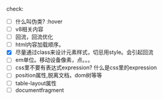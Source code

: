 check:

- [ ] 什么叫伪类? :hover
- [ ] v8相关内容
- [ ] 回流，回流优化
- [ ] html内容加载顺序。
- [x] 尽量通过class来设计元素样式，切忌用style。会引起回流
- [ ] em单位。移动设备像素，点。。。
- [ ] css里不要有表达式expression? 什么是css里的expression
- [ ] position属性,脱离文档，dom树等等
- [ ] table-layout属性
- [ ] documentfragment
